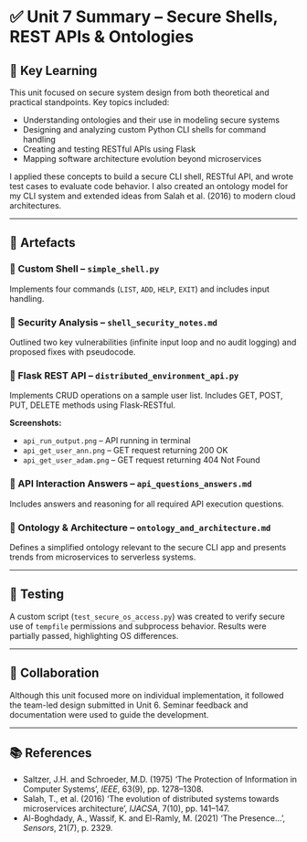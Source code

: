 # ✅ Unit 7 Summary – Secure Shells, REST APIs & Ontologies

## 🧠 Key Learning

This unit focused on secure system design from both theoretical and practical standpoints. Key topics included:
- Understanding ontologies and their use in modeling secure systems
- Designing and analyzing custom Python CLI shells for command handling
- Creating and testing RESTful APIs using Flask
- Mapping software architecture evolution beyond microservices

I applied these concepts to build a secure CLI shell, RESTful API, and wrote test cases to evaluate code behavior. I also created an ontology model for my CLI system and extended ideas from Salah et al. (2016) to modern cloud architectures.

---

## 📁 Artefacts

### 🔹 Custom Shell – `simple_shell.py`
Implements four commands (`LIST`, `ADD`, `HELP`, `EXIT`) and includes input handling.

### 🔹 Security Analysis – `shell_security_notes.md`
Outlined two key vulnerabilities (infinite input loop and no audit logging) and proposed fixes with pseudocode.

### 🔹 Flask REST API – `distributed_environment_api.py`
Implements CRUD operations on a sample user list. Includes GET, POST, PUT, DELETE methods using Flask-RESTful.

**Screenshots:**
- `api_run_output.png` – API running in terminal
- `api_get_user_ann.png` – GET request returning 200 OK
- `api_get_user_adam.png` – GET request returning 404 Not Found

### 🔹 API Interaction Answers – `api_questions_answers.md`
Includes answers and reasoning for all required API execution questions.

### 🔹 Ontology & Architecture – `ontology_and_architecture.md`
Defines a simplified ontology relevant to the secure CLI app and presents trends from microservices to serverless systems.

---

## 🧪 Testing

A custom script (`test_secure_os_access.py`) was created to verify secure use of `tempfile` permissions and subprocess behavior. Results were partially passed, highlighting OS differences.

---

## 🤝 Collaboration

Although this unit focused more on individual implementation, it followed the team-led design submitted in Unit 6. Seminar feedback and documentation were used to guide the development.

---

## 📚 References

- Saltzer, J.H. and Schroeder, M.D. (1975) ‘The Protection of Information in Computer Systems’, *IEEE*, 63(9), pp. 1278–1308.
- Salah, T., et al. (2016) ‘The evolution of distributed systems towards microservices architecture’, *IJACSA*, 7(10), pp. 141–147.
- Al-Boghdady, A., Wassif, K. and El-Ramly, M. (2021) ‘The Presence...’, *Sensors*, 21(7), p. 2329.